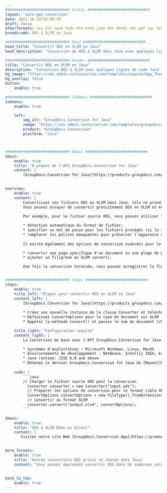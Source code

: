 ```yaml
---
############################# Static ############################
layout: "auto-gen-conversion"
date: 2022-10-18T18:00:49
draft: false
otherformats: csv dif epub fods htm html json mht mhtml ods pdf sxc tex tsv xlam xls xlsb xlsm xlsx xlt xltm xltx xml xps
breadcrumb: ODS à XLSM en Java

############################# Head ############################
head_title: "Convertir ODS en XLSM en Java"
head_description: "Conversion de ODS à XLSM dans Java avec quelques lignes de code. Convertissez plus de 160 formats de fichiers à l'aide de l'API de conversion de documents GroupDocs pour Java"

############################# Header ############################
title: "Convertir ODS en XLSM en Java"
description: "Conversion ODS à XLSM avec quelques lignes de code Java"
bg_image: "https://cms.admin.containerize.com/templates/aspose/App_Themes/V3/images/bg/header1.png"
bg_overlay: false
button:
    enable: true

############################# SubMenu ############################
submenu:
    enable: true

    left:
        img_alt: "GroupDocs.Conversion for Java"
        image: "https://cms.admin.containerize.com/templates/groupdocs/images/product-logos/90x90-noborder/groupdocs-conversion-java.png"
        product: "GroupDocs.Conversion"
        platform: "Java"



############################# About ############################
about:
    enable: true
    title: "À propos de l'API GroupDocs.Conversion for Java"
    content: |
        [GroupDocs.Conversion for Java](https://products.groupdocs.com/conversion/java/) est une API de conversion de format de fichier avancée pour la conversion entre les formats d'image et de document populaires tels que Microsoft Office, OpenDocument, PDF, HTML, e-mail, CAO. et bien plus encore avec seulement quelques lignes de code. L'API native détecte automatiquement les formats des documents originaux et propose de nombreuses options de personnalisation des documents convertis. Outre la fonction d'extraction d'informations d'un document, il prend également en charge la mise en cache des résultats de conversion sur le disque local par défaut. Cependant, tout type de stockage de cache peut être pris en charge en implémentant les interfaces appropriées - Amazon S3, Dropbox, Google Drive, Windows Azure, Reddis ou tout autre.
    

overview:
    enable: true
    content: |
        Convertissez vos fichiers ODS en XLSM dans Java. Cela ne prend que quelques lignes de code Java sur n'importe quelle plate-forme de votre choix, telle que Windows, Linux, macOS.
        Vous pouvez essayer de convertir gratuitement ODS en XLSM et évaluer la qualité des résultats de conversion. En plus des scripts de conversion de fichiers simples, vous pouvez essayer des options plus sophistiquées pour charger le fichier source ODS et stocker la sortie XLSM. 
        
        Par exemple, pour le fichier source ODS, vous pouvez utiliser les options de chargement suivantes :

        * détection automatique du format de fichier;
        * spécifier un mot de passe pour les fichiers protégés (si le format de fichier le prend en charge);
        * remplacer les polices manquantes pour préserver l'apparence du document.
        
        Il existe également des options de conversion avancées pour le fichier XLSM :

        * convertir une page spécifique d'un document ou une plage de pages;
        * ajouter un filigrane au XLSM converti.

        Une fois la conversion terminée, vous pouvez enregistrer le fichier XLSM dans votre chemin de fichier local ou dans un stockage tiers tel que FTP, Amazon S3, Google Drive, Dropbox, etc. Veuillez noter - pour convertir ODS à XLSM, vous n'avez pas besoin d'installer de logiciel supplémentaire, tel que MS Office, Open Office, Adobe Acrobat Reader, etc.


############################# Steps ############################
steps:
    enable: true
    title_left: "Étapes pour convertir ODS en XLSM en Java"
    content_left: |
        [GroupDocs.Conversion for Java](https://products.groupdocs.com/conversion/java/) permet aux développeurs de convertir facilement le fichier ODS en XLSM avec quelques lignes de code.
        
        * Créez une nouvelle instance de la classe Converter et téléchargez le fichier ODS avec le chemin complet
        * Définissez ConvertOptions pour le type de document sur XLSM
        * Appelez la méthode convert() et passez le nom du document (chemin complet) et le format (XLSM) en tant que paramètre

    title_right: "Configuration requise"
    content_right: |
        La conversion de base avec l'API GroupDocs.Conversion for Java peut être effectuée avec seulement quelques lignes de code. Nos API sont prises en charge sur toutes les principales plates-formes et systèmes d'exploitation. Avant d'exécuter le code ci-dessous, assurez-vous que les prérequis suivants sont installés sur votre système.

        * Systèmes d'exploitation : Microsoft Windows, Linux, MacOS
        * Environnements de développement : NetBeans, Intellij IDEA, Eclipse, etc.
        * Java runtime: J2SE 6.0 and above
        * Obtenez le dernier GroupDocs.Conversion for Java de [Maven](https://repository.groupdocs.com/webapp/#/artifacts/browse/tree/General/repo/com/groupdocs/groupdocs-conversion)
         
    code: |
        ```java    
        // Charger le fichier source ODS pour la conversion
          Converter converter = new Converter("input.ods");
          // Préparer les options de conversion pour le format cible XLSM
          ConvertOptions convertOptions = new FileType().fromExtension("xlsm").getConvertOptions();
          // Convertir au format XLSM
          converter.convert("output.xlsm", convertOptions);
        ```

demos:
    enable: true
    title: "ODS à XLSM Démo en direct"
    content: |
       Visitez notre site Web [GroupDocs.Conversion App](https://products.groupdocs.app/conversion/family) et essayez la conversion ODS à XLSM maintenant. La démo gratuite présente les avantages suivants
          

more_formats:
    enable: true
    title: "Autres conversions ODS prises en charge dans Java"
    content: "Vous pouvez également convertir ODS dans de nombreux autres formats de fichiers. Veuillez consulter la liste ci-dessous."
       
       
back_to_top:
    enable: true
---
```

